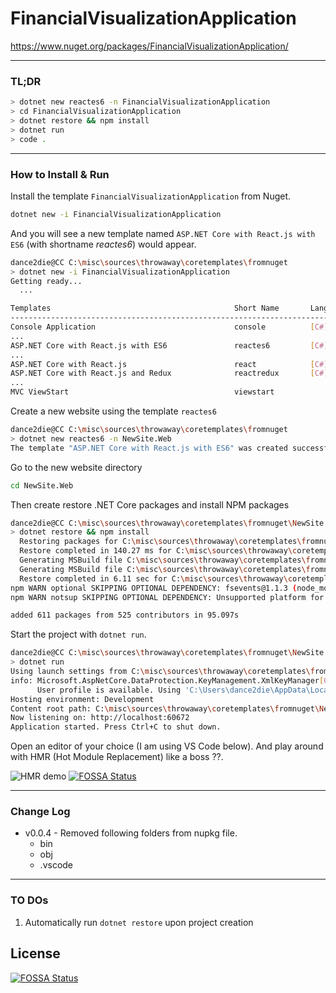 # FinancialVisualizationApplication

https://www.nuget.org/packages/FinancialVisualizationApplication/

---

### TL;DR

```bash
> dotnet new reactes6 -n FinancialVisualizationApplication
> cd FinancialVisualizationApplication
> dotnet restore && npm install
> dotnet run
> code .
```

---

### How to Install & Run

Install the template `FinancialVisualizationApplication` from Nuget.

```bash
dotnet new -i FinancialVisualizationApplication
```

And you will see a new template named `ASP.NET Core with React.js with ES6` (with shortname _reactes6_) would appear.

```bash
dance2die@CC C:\misc\sources\throwaway\coretemplates\fromnuget
> dotnet new -i FinancialVisualizationApplication
Getting ready...
  ...

Templates                                         Short Name       Language          Tags
--------------------------------------------------------------------------------------------------------
Console Application                               console          [C#], F#, VB      Common/Console
...
ASP.NET Core with React.js with ES6               reactes6         [C#]              Web/MVC/SPA
...
ASP.NET Core with React.js                        react            [C#]              Web/MVC/SPA
ASP.NET Core with React.js and Redux              reactredux       [C#]              Web/MVC/SPA
...
MVC ViewStart                                     viewstart                          Web/ASP.NET
```

Create a new website using the template `reactes6`

```bash
dance2die@CC C:\misc\sources\throwaway\coretemplates\fromnuget
> dotnet new reactes6 -n NewSite.Web
The template "ASP.NET Core with React.js with ES6" was created successfully.
```

Go to the new website directory

```bash
cd NewSite.Web
```

Then create restore .NET Core packages and install NPM packages

```bash
dance2die@CC C:\misc\sources\throwaway\coretemplates\fromnuget\NewSite.Web
> dotnet restore && npm install
  Restoring packages for C:\misc\sources\throwaway\coretemplates\fromnuget\NewSite.Web\NewSite.Web.csproj...
  Restore completed in 140.27 ms for C:\misc\sources\throwaway\coretemplates\fromnuget\NewSite.Web\NewSite.Web.csproj.
  Generating MSBuild file C:\misc\sources\throwaway\coretemplates\fromnuget\NewSite.Web\obj\NewSite.Web.csproj.nuget.g.props.
  Generating MSBuild file C:\misc\sources\throwaway\coretemplates\fromnuget\NewSite.Web\obj\NewSite.Web.csproj.nuget.g.targets.
  Restore completed in 6.11 sec for C:\misc\sources\throwaway\coretemplates\fromnuget\NewSite.Web\NewSite.Web.csproj.
npm WARN optional SKIPPING OPTIONAL DEPENDENCY: fsevents@1.1.3 (node_modules\fsevents):
npm WARN notsup SKIPPING OPTIONAL DEPENDENCY: Unsupported platform for fsevents@1.1.3: wanted {"os":"darwin","arch":"any"} (current: {"os":"win32","arch":"x64"})

added 611 packages from 525 contributors in 95.097s
```

Start the project with `dotnet run`.

```bash
dance2die@CC C:\misc\sources\throwaway\coretemplates\fromnuget\NewSite.Web
> dotnet run
Using launch settings from C:\misc\sources\throwaway\coretemplates\fromnuget\NewSite.Web\Properties\launchSettings.json...
info: Microsoft.AspNetCore.DataProtection.KeyManagement.XmlKeyManager[0]
      User profile is available. Using 'C:\Users\dance2die\AppData\Local\ASP.NET\DataProtection-Keys' as key repository and Windows DPAPI to encrypt keys at rest.
Hosting environment: Development
Content root path: C:\misc\sources\throwaway\coretemplates\fromnuget\NewSite.Web
Now listening on: http://localhost:60672
Application started. Press Ctrl+C to shut down.
```

Open an editor of your choice (I am using VS Code below).
And play around with HMR (Hot Module Replacement) like a boss ??.

![HMR demo](https://i.imgur.com/Rbo51jW.gif)
[![FOSSA Status](https://app.fossa.io/api/projects/git%2Bgithub.com%2Fdance2die%2FFinancialVisualizationApplication.svg?type=shield)](https://app.fossa.io/projects/git%2Bgithub.com%2Fdance2die%2FFinancialVisualizationApplication?ref=badge_shield)

---

### Change Log

* v0.0.4 - Removed following folders from nupkg file.
  * bin
  * obj
  * .vscode

---

### TO DOs

1.  Automatically run `dotnet restore` upon project creation


## License
[![FOSSA Status](https://app.fossa.io/api/projects/git%2Bgithub.com%2Fdance2die%2FFinancialVisualizationApplication.svg?type=large)](https://app.fossa.io/projects/git%2Bgithub.com%2Fdance2die%2FFinancialVisualizationApplication?ref=badge_large)